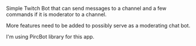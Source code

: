 Simple Twitch Bot that can send messages to a channel and a few commands if it is moderator to a channel.

More features need to be added to possibly serve as a moderating chat bot.

I'm using PircBot library for this app.
